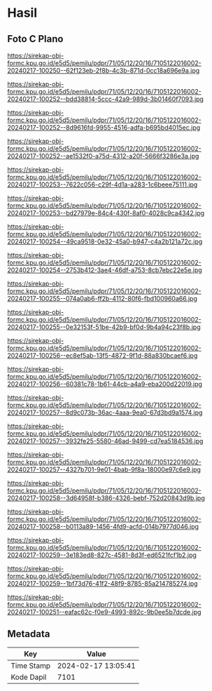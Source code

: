 # Hasil

## Foto C Plano

https://sirekap-obj-formc.kpu.go.id/e5d5/pemilu/pdpr/71/05/12/20/16/7105122016002-20240217-100250--62f123eb-2f8b-4c3b-871d-0cc18a696e9a.jpg

https://sirekap-obj-formc.kpu.go.id/e5d5/pemilu/pdpr/71/05/12/20/16/7105122016002-20240217-100252--bdd38814-5ccc-42a9-989d-3b01460f7093.jpg

https://sirekap-obj-formc.kpu.go.id/e5d5/pemilu/pdpr/71/05/12/20/16/7105122016002-20240217-100252--8d9616fd-9955-4516-adfa-b695bd4015ec.jpg

https://sirekap-obj-formc.kpu.go.id/e5d5/pemilu/pdpr/71/05/12/20/16/7105122016002-20240217-100252--ae1532f0-a75d-4312-a20f-5666f3286e3a.jpg

https://sirekap-obj-formc.kpu.go.id/e5d5/pemilu/pdpr/71/05/12/20/16/7105122016002-20240217-100253--7622c056-c29f-4d1a-a283-1c6beee75111.jpg

https://sirekap-obj-formc.kpu.go.id/e5d5/pemilu/pdpr/71/05/12/20/16/7105122016002-20240217-100253--bd27979e-84c4-430f-8af0-4028c9ca4342.jpg

https://sirekap-obj-formc.kpu.go.id/e5d5/pemilu/pdpr/71/05/12/20/16/7105122016002-20240217-100254--49ca9518-0e32-45a0-b947-c4a2b121a72c.jpg

https://sirekap-obj-formc.kpu.go.id/e5d5/pemilu/pdpr/71/05/12/20/16/7105122016002-20240217-100254--2753b412-3ae4-46df-a753-8cb7ebc22e5e.jpg

https://sirekap-obj-formc.kpu.go.id/e5d5/pemilu/pdpr/71/05/12/20/16/7105122016002-20240217-100255--074a0ab6-ff2b-4112-80f6-fbd100960a66.jpg

https://sirekap-obj-formc.kpu.go.id/e5d5/pemilu/pdpr/71/05/12/20/16/7105122016002-20240217-100255--0e32153f-51be-42b9-bf0d-9b4a94c23f8b.jpg

https://sirekap-obj-formc.kpu.go.id/e5d5/pemilu/pdpr/71/05/12/20/16/7105122016002-20240217-100256--ec8ef5ab-13f5-4872-9f1d-88a830bcaef6.jpg

https://sirekap-obj-formc.kpu.go.id/e5d5/pemilu/pdpr/71/05/12/20/16/7105122016002-20240217-100256--60381c78-1b61-44cb-a4a9-eba200d22019.jpg

https://sirekap-obj-formc.kpu.go.id/e5d5/pemilu/pdpr/71/05/12/20/16/7105122016002-20240217-100257--8d9c073b-36ac-4aaa-9ea0-67d3bd9a1574.jpg

https://sirekap-obj-formc.kpu.go.id/e5d5/pemilu/pdpr/71/05/12/20/16/7105122016002-20240217-100257--3932fe25-5580-46ad-9499-cd7ea5184536.jpg

https://sirekap-obj-formc.kpu.go.id/e5d5/pemilu/pdpr/71/05/12/20/16/7105122016002-20240217-100257--4327b701-9e01-4bab-9f8a-18000e97c6e9.jpg

https://sirekap-obj-formc.kpu.go.id/e5d5/pemilu/pdpr/71/05/12/20/16/7105122016002-20240217-100258--3d64958f-b386-4326-bebf-752d20843d9b.jpg

https://sirekap-obj-formc.kpu.go.id/e5d5/pemilu/pdpr/71/05/12/20/16/7105122016002-20240217-100258--b0113a89-1456-4fd9-acfd-014b7977d046.jpg

https://sirekap-obj-formc.kpu.go.id/e5d5/pemilu/pdpr/71/05/12/20/16/7105122016002-20240217-100259--3e183ed8-827c-4581-8d3f-ed6521fcf1b2.jpg

https://sirekap-obj-formc.kpu.go.id/e5d5/pemilu/pdpr/71/05/12/20/16/7105122016002-20240217-100259--1bf73d76-41f2-48f9-8785-85a214785274.jpg

https://sirekap-obj-formc.kpu.go.id/e5d5/pemilu/pdpr/71/05/12/20/16/7105122016002-20240217-100251--eafac62c-f0e9-4993-892c-9b0ee5b7dcde.jpg


## Metadata

| Key        | Value               |
| ---------- | ------------------- |
| Time Stamp | 2024-02-17 13:05:41 |
| Kode Dapil | 7101                |



